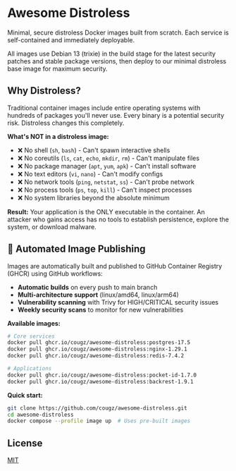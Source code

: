 # Awesome Distroless

Minimal, secure distroless Docker images built from scratch. Each service is self-contained and immediately deployable.

All images use Debian 13 (trixie) in the build stage for the latest security patches and stable package versions, then deploy to our minimal distroless base image for maximum security.

## Why Distroless?

Traditional container images include entire operating systems with hundreds of packages you'll never use. Every binary is a potential security risk. Distroless changes this completely.

**What's NOT in a distroless image:**
- ❌ No shell (`sh`, `bash`) - Can't spawn interactive shells
- ❌ No coreutils (`ls`, `cat`, `echo`, `mkdir`, `rm`) - Can't manipulate files
- ❌ No package manager (`apt`, `yum`, `apk`) - Can't install software
- ❌ No text editors (`vi`, `nano`) - Can't modify configs
- ❌ No network tools (`ping`, `netstat`, `ss`) - Can't probe network
- ❌ No process tools (`ps`, `top`, `kill`) - Can't inspect processes
- ❌ No system libraries beyond the absolute minimum

**Result:** Your application is the ONLY executable in the container. An attacker who gains access has no tools to establish persistence, explore the system, or download malware.

## 🚀 Automated Image Publishing

Images are automatically built and published to GitHub Container Registry (GHCR) using GitHub workflows:

- **Automatic builds** on every push to main branch
- **Multi-architecture support** (linux/amd64, linux/arm64)
- **Vulnerability scanning** with Trivy for HIGH/CRITICAL security issues
- **Weekly security scans** to monitor for new vulnerabilities

**Available images:**
```bash
# Core services
docker pull ghcr.io/cougz/awesome-distroless:postgres-17.5
docker pull ghcr.io/cougz/awesome-distroless:nginx-1.29.1
docker pull ghcr.io/cougz/awesome-distroless:redis-7.4.2

# Applications
docker pull ghcr.io/cougz/awesome-distroless:pocket-id-1.7.0
docker pull ghcr.io/cougz/awesome-distroless:backrest-1.9.1
```

**Quick start:**
```bash
git clone https://github.com/cougz/awesome-distroless.git
cd awesome-distroless
docker compose --profile image up  # Uses pre-built images
```

## License

[MIT](LICENSE)